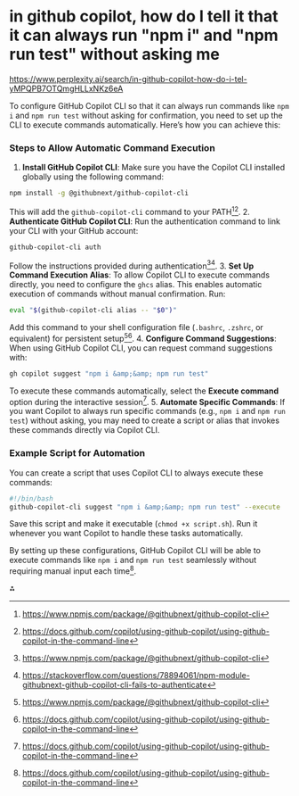 

# in github copilot, how do I tell it that it can always run "npm i" and "npm run test" without asking me

https://www.perplexity.ai/search/in-github-copilot-how-do-i-tel-yMPQPB7OTQmgHLLxNKz6eA

To configure GitHub Copilot CLI so that it can always run commands like `npm i` and `npm run test` without asking for confirmation, you need to set up the CLI to execute commands automatically. Here’s how you can achieve this:

### Steps to Allow Automatic Command Execution

1. **Install GitHub Copilot CLI**:
Make sure you have the Copilot CLI installed globally using the following command:

```bash
npm install -g @githubnext/github-copilot-cli
```

This will add the `github-copilot-cli` command to your PATH[^1][^7].
2. **Authenticate GitHub Copilot CLI**:
Run the authentication command to link your CLI with your GitHub account:

```bash
github-copilot-cli auth
```

Follow the instructions provided during authentication[^1][^5].
3. **Set Up Command Execution Alias**:
To allow Copilot CLI to execute commands directly, you need to configure the `ghcs` alias. This enables automatic execution of commands without manual confirmation. Run:

```bash
eval "$(github-copilot-cli alias -- "$0")"
```

Add this command to your shell configuration file (`.bashrc`, `.zshrc`, or equivalent) for persistent setup[^1][^7].
4. **Configure Command Suggestions**:
When using GitHub Copilot CLI, you can request command suggestions with:

```bash
gh copilot suggest "npm i &amp;&amp; npm run test"
```

To execute these commands automatically, select the **Execute command** option during the interactive session[^7].
5. **Automate Specific Commands**:
If you want Copilot to always run specific commands (e.g., `npm i` and `npm run test`) without asking, you may need to create a script or alias that invokes these commands directly via Copilot CLI.

### Example Script for Automation

You can create a script that uses Copilot CLI to always execute these commands:

```bash
#!/bin/bash
github-copilot-cli suggest "npm i &amp;&amp; npm run test" --execute
```

Save this script and make it executable (`chmod +x script.sh`). Run it whenever you want Copilot to handle these tasks automatically.

By setting up these configurations, GitHub Copilot CLI will be able to execute commands like `npm i` and `npm run test` seamlessly without requiring manual input each time[^7].

<div>⁂</div>

[^1]: https://www.npmjs.com/package/@githubnext/github-copilot-cli

[^2]: https://github.com/alexa/ask-sdk-controls/blob/develop/doc/userGuide.md

[^3]: https://stackoverflow.com/questions/77667243/how-to-use-github-copilot-with

[^4]: https://github.com/1j01/jspaint/blob/master/README.md

[^5]: https://stackoverflow.com/questions/78894061/npm-module-githubnext-github-copilot-cli-fails-to-authenticate

[^6]: https://github.com/get-alex/alex

[^7]: https://docs.github.com/copilot/using-github-copilot/using-github-copilot-in-the-command-line

[^8]: https://github.com/nodejs/docker-node/issues/1005

[^9]: https://docs.github.com/en/copilot/managing-copilot/configure-personal-settings/installing-github-copilot-in-the-cli

[^10]: https://developers.cloudflare.com/developer-platform/llms-full.txt

[^11]: https://docs.github.com/en/copilot/managing-copilot/configure-personal-settings/installing-the-github-copilot-extension-in-your-environment

[^12]: https://meta.stackoverflow.com/questions/425162/we-are-seeking-functional-feedback-for-the-formatting-assistant

[^13]: https://docs.github.com/copilot/quickstart

[^14]: https://community.sap.com/t5/technology-blogs-by-members/visual-studio-code-remote-containers-a-way-to-provide-consistent-and/ba-p/13448319

[^15]: https://code.visualstudio.com/docs/copilot/setup

[^16]: https://superuser.com/questions/1833960/github-copilot-cli-npm-version-vs-gh-cli-version-what-to-use-in-future

[^17]: https://docs.github.com/en/copilot/using-github-copilot/getting-code-suggestions-in-your-ide-with-github-copilot

